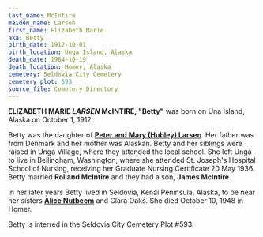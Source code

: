 ```yaml
---
last_name: McIntire
maiden_name: Larsen
first_name: Elizabeth Marie
aka: Betty
birth_date: 1912-10-01
birth_location: Unga Island, Alaska
death_date: 1984-10-19
death_location: Homer, Alaska
cemetery: Seldovia City Cemetery
cemetery_plot: 593
source_file: Cemetery Directory
---
```

**ELIZABETH MARIE *LARSEN* McINTIRE, "Betty"** was born on Una Island, Alaska on October 1, 1912.  

Betty was the daughter of [**Peter and Mary (Hubley) Larsen**](../_families/Larsen_Family.md). Her father was from Denmark and her mother was Alaskan. Betty and her siblings were raised in Unga Village, where they attended the local school. She left Unga to live in Bellingham, Washington, where she attended St. Joseph's Hospital School of Nursing, receiving her Graduate Nursing Certificate 20 May 1936. Betty married **Rolland McIntire** and they had a son, **James McIntire**.

In her later years Betty lived in Seldovia, Kenai Peninsula, Alaska, to be near her sisters [**Alice Nutbeem**](./Nutbeem_Alice.md) and Clara Oaks. She died October 10, 1948 in Homer.

Betty is interred in the Seldovia City Cemetery Plot #593.

